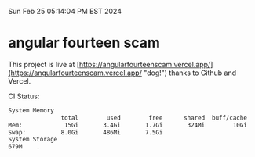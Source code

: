 Sun Feb 25 05:14:04 PM EST 2024

# angular fourteen scam


This project is live at [https://angularfourteenscam.vercel.app/](https://angularfourteenscam.vercel.app/ "dog!") thanks to Github and Vercel.

CI Status: 

```bash
System Memory
               total        used        free      shared  buff/cache   available
Mem:            15Gi       3.4Gi       1.7Gi       324Mi        10Gi        11Gi
Swap:          8.0Gi       486Mi       7.5Gi
System Storage
679M	.
```
```bash

